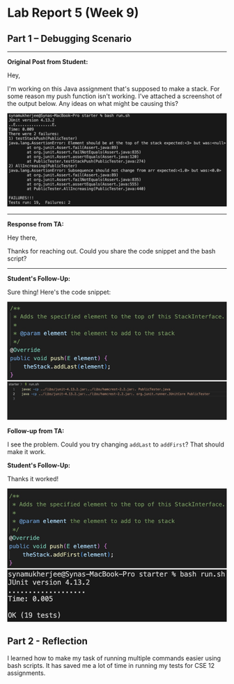 # Lab Report 5 (Week 9)

## **Part 1 – Debugging Scenario**

---

**Original Post from Student:**

Hey,

I'm working on this Java assignment that's supposed to make a stack. For some reason my push function isn't working. I've attached a screenshot of the output below. Any ideas on what might be causing this?

![Screenshot](erroroutput.jpg)

---

**Response from TA:**

Hey there,

Thanks for reaching out. Could you share the code snippet and the bash script?

---

**Student's Follow-Up:**

Sure thing! Here's the code snippet:

![Screenshot](problem.jpg)
![Screenshot](bash.jpg)

**Follow-up from TA:**

I see the problem. Could you try changing `addLast` to `addFirst`? That should make it work.

**Student's Follow-Up:**

Thanks it worked!

![Screenshot](solved.jpg)
![Screenshot](testok.jpg)


## **Part 2 - Reflection**

I learned how to make my task of running multiple commands easier using bash scripts. It has saved me a lot of time in running my tests for CSE 12 assignments.
